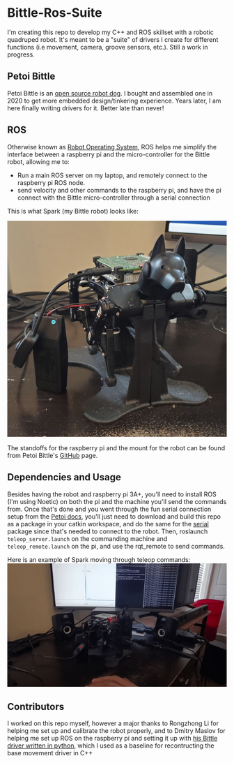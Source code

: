 # Bittle-Ros-Suite

I'm creating this repo to develop my C++ and ROS skillset with a robotic quadruped robot. It's meant to be a "suite" of drivers I create for different functions (i.e movement, camera, groove sensors, etc.). Still a work in progress.

## Petoi Bittle

Petoi Bittle is an [open source robot dog](https://www.petoi.com/pages/bittle-open-source-bionic-robot-dog). I bought and assembled one in 2020 to get more embedded design/tinkering experience. Years later, I am here finally writing drivers for it. Better late than never!

## ROS
Otherwise known as [Robot Operating System](https://www.ros.org/), ROS helps me simplify the interface between a raspberry pi and the micro-controller for the Bittle robot, allowing me to:

- Run a main ROS server on my laptop, and remotely connect to the raspberry pi ROS node.
- send velocity and other commands to the raspberry pi, and have the pi connect with the Bittle micro-controller through a serial connection

This is what Spark (my Bittle robot) looks like:

![image](images/spark.png)

The standoffs for the raspberry pi and the mount for the robot can be found from Petoi Bittle's [GitHub](https://github.com/PetoiCamp/NonCodeFiles/tree/master/stl) page.

## Dependencies and Usage

Besides having the robot and raspberry pi 3A+, you'll need to install ROS (I'm using Noetic) on both the pi and the machine you'll send the commands from. Once that's done and you went through the fun serial connection setup from the [Petoi docs](https://docs.petoi.com/api/serial-protocol), you'll just need to download and build this repo as a package in your catkin workspace, and do the same for the [serial](https://github.com/wjwwood/serial) package since that's needed to connect to the robot. Then, roslaunch `teleop_server.launch` on the commanding machine and `teleop_remote.launch` on the pi, and use the rqt_remote to send commands. 

Here is an example of Spark moving through teleop commands:
![image](images/spark_teleop.gif)

## Contributors
I worked on this repo myself, however a major thanks to Rongzhong Li for helping me set up and calibrate the robot properly, and to Dmitry Maslov for helping me set up ROS on the raspberry pi and setting it up with [his Bittle driver written in python](https://github.com/AIWintermuteAI/bittle_ROS), which I used as a baseline for recontructing the base movement driver in C++
